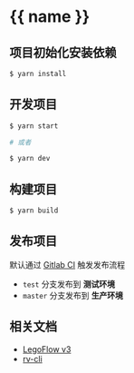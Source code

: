 # {{ name }}

## 项目初始化安装依赖

```sh
$ yarn install
```

## 开发项目

```sh
$ yarn start

# 或者

$ yarn dev
```

## 构建项目

```sh
$ yarn build
```

## 发布项目

默认通过 [Gitlab CI](./.gitlab-ci.yml) 触发发布流程

* `test` 分支发布到 **测试环境**
* `master` 分支发布到 **生产环境**

## 相关文档

* [LegoFlow v3](https://legoflow.com/v3/)
* [rv-cli](https://git.yy.com/opensource/ued/release-version-cli)
